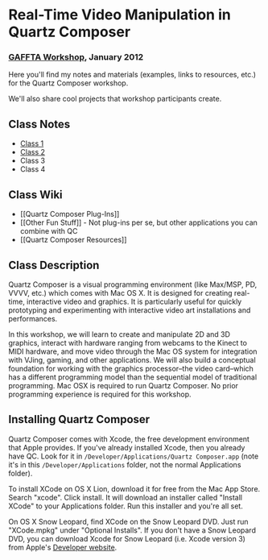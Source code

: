 # Real-Time Video Manipulation in Quartz Composer
### [GAFFTA Workshop](http://www.gaffta.org/2011/09/21/real-time-video-manipulation-in-quartz-composer/), January 2012

Here you'll find my notes and materials (examples, links to resources, etc.) for the Quartz Composer workshop.

We'll also share cool projects that workshop participants create.

## Class Notes

* [Class 1](https://github.com/electronicwhisper/qc-gaffta-2012/tree/master/class%201)
* [Class 2](https://github.com/electronicwhisper/qc-gaffta-2012/tree/master/class%202)
* Class 3
* Class 4

## Class Wiki

* [[Quartz Composer Plug-Ins]]
* [[Other Fun Stuff]] - Not plug-ins per se, but other applications you can combine with QC
* [[Quartz Composer Resources]]

## Class Description

Quartz Composer is a visual programming environment (like Max/MSP, PD, VVVV, etc.) which comes with Mac OS X. It is designed for creating real-time, interactive video and graphics. It is particularly useful for quickly prototyping and experimenting with interactive video art installations and performances.

In this workshop, we will learn to create and manipulate 2D and 3D graphics, interact with hardware ranging from webcams to the Kinect to MIDI hardware, and move video through the Mac OS system for integration with VJing, gaming, and other applications. We will also build a conceptual foundation for working with the graphics processor–the video card–which has a different programming model than the sequential model of traditional programming.
Mac OSX is required to run Quartz Composer. No prior programming experience is required for this workshop.

## Installing Quartz Composer

Quartz Composer comes with Xcode, the free development environment that Apple provides. If you've already installed Xcode, then you already have QC. Look for it in `/Developer/Applications/Quartz Composer.app` (note it's in this `/Developer/Applications` folder, not the normal Applications folder).

To install XCode on OS X Lion, download it for free from the Mac App Store. Search "xcode". Click install. It will download an installer called
"Install XCode" to your Applications folder. Run this installer and you're all set.

On OS X Snow Leopard, find XCode on the Snow Leopard DVD. Just run "XCode.mpkg" under "Optional Installs". If you don't have a Snow Leopard DVD, you can download Xcode for Snow Leopard (i.e. Xcode version 3) from Apple's [Developer website](https://developer.apple.com/xcode/).
